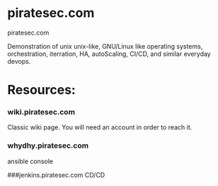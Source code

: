 # piratesec.com
piratesec.com

Demonstration of unix unix-like, GNU/Linux like operating systems, orchestration, iterration, HA, autoScaling, CI/CD, and similar everyday devops.

# Resources:
### wiki.piratesec.com
Classic wiki page. You will need an account in order to reach it.

### whydhy.piratesec.com
ansible console

###jenkins.piratesec.com 
CD/CD
